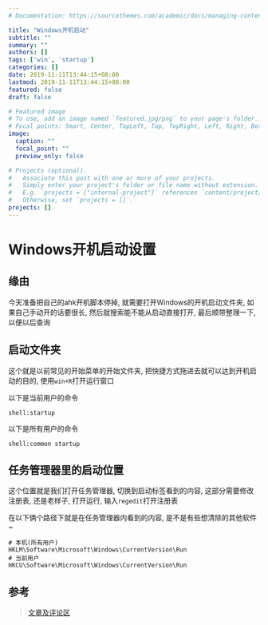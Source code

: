 ```yaml
---
# Documentation: https://sourcethemes.com/academic/docs/managing-content/

title: "Windows开机启动"
subtitle: ""
summary: ""
authors: []
tags: ['win', 'startup']
categories: []
date: 2019-11-11T13:44:15+08:00
lastmod: 2019-11-11T13:44:15+08:00
featured: false
draft: false

# Featured image
# To use, add an image named `featured.jpg/png` to your page's folder.
# Focal points: Smart, Center, TopLeft, Top, TopRight, Left, Right, BottomLeft, Bottom, BottomRight.
image:
  caption: ""
  focal_point: ""
  preview_only: false

# Projects (optional).
#   Associate this post with one or more of your projects.
#   Simply enter your project's folder or file name without extension.
#   E.g. `projects = ["internal-project"]` references `content/project/deep-learning/index.md`.
#   Otherwise, set `projects = []`.
projects: []
---
```


# Windows开机启动设置

## 缘由

今天准备把自己的ahk开机脚本停掉, 就需要打开Windows的开机启动文件夹, 如果自己手动开的话要很长, 然后就搜索能不能从启动直接打开, 最后顺带整理一下, 以便以后查询

## 启动文件夹

这个就是以前常见的开始菜单的开始文件夹, 把快捷方式拖进去就可以达到开机启动的目的, 使用`win+R`打开运行窗口

以下是当前用户的命令

    shell:startup

以下是所有用户的命令

    shell:common startup

## 任务管理器里的启动位置

这个位置就是我们打开任务管理器, 切换到启动标签看到的内容, 这部分需要修改注册表, 还是老样子, 打开运行, 输入`regedit`打开注册表

在以下俩个路径下就是在任务管理器内看到的内容, 是不是有些想清除的其他软件~

    # 本机(所有用户)
    HKLM\Software\Microsoft\Windows\CurrentVersion\Run
    # 当前用户
    HKCU\Software\Microsoft\Windows\CurrentVersion\Run

## 参考

> [文章及评论区](https://www.techjunkie.com/windows-10-startup-folder/)
